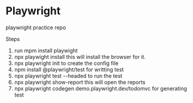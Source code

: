 # Playwright
playwright practice repo

Steps
1. run mpm install playwight
2. npx playwight install this will install the browser for it.
3. npx playwright init to create the config file
4. npm install @playwright/test for writting test
5. npx playwright test --headed to run the test 
6. npx playwright show-report   this will open the reports
7. npx playwright codegen demo.playwright.dev/todomvc for generating test
